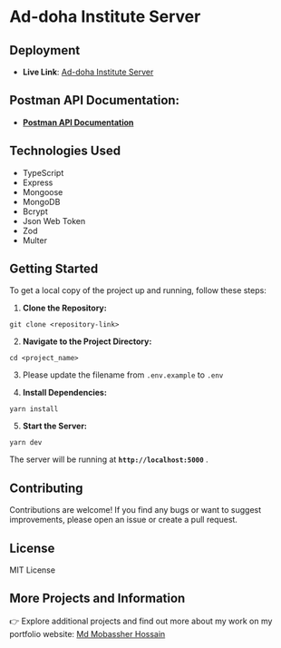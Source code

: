 # Ad-doha Institute Server

## Deployment

- **Live Link**: [Ad-doha Institute Server]()

## Postman API Documentation:

- **[Postman API Documentation]()**

## Technologies Used

- TypeScript
- Express
- Mongoose
- MongoDB
- Bcrypt
- Json Web Token
- Zod
- Multer

## Getting Started

To get a local copy of the project up and running, follow these steps:

1. **Clone the Repository:**

```shell
git clone <repository-link>
```

2. **Navigate to the Project Directory:**

```shell
cd <project_name>
```

3. Please update the filename from `.env.example` to `.env`

4. **Install Dependencies:**

```shell
yarn install
```

5. **Start the Server:**

```shell
yarn dev
```

The server will be running at **`http://localhost:5000`** .

## Contributing

Contributions are welcome! If you find any bugs or want to suggest improvements, please open an issue or create a pull request.

## License

MIT License

## More Projects and Information

👉 Explore additional projects and find out more about my work on my portfolio website: [Md Mobassher Hossain](https://dev-mobassher.web.app)
